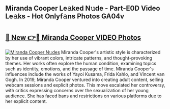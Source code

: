 ## Miranda Cooper Le𝚊ked N𝚞de - Part-E0D Video Le𝚊ks - Hot Onlyf𝚊ns Photos GA04v

# <h2><a href="http://ab42602.deff.icu/?id=Miranda+Cooper">🔗 New 👉🔴 Miranda Cooper VIDEO Photos</a></h2>

[![Miranda Cooper N𝚞des](https://i.imgur.com/rIISA9y.gif)](http://ab42602.deff.icu/?id=Miranda+Cooper)
Miranda Cooper's artistic style is characterized by her use of vibrant colors, intricate patterns, and thought-provoking themes. Her works often explore the human condition, examining topics such as identity, emotions, and the passage of time. Miranda Cooper's influences include the works of Yayoi Kusama, Frida Kahlo, and Vincent van Gogh. In 2019, Miranda Cooper ventured into creating adult content, selling webcam sessions and explicit photos. This move escalated her controversy, with critics expressing concerns over the sexualization of her young audience. She has faced bans and restrictions on various platforms due to her explicit content.
